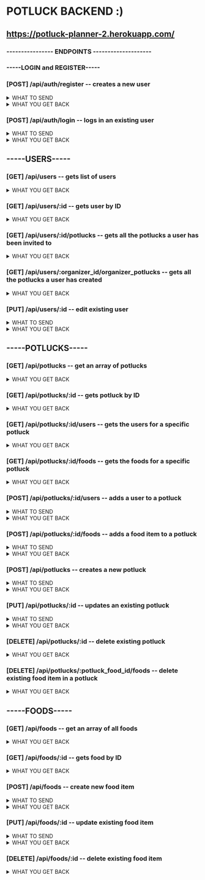# POTLUCK BACKEND :)

##  https://potluck-planner-2.herokuapp.com/



### ----------------  ENDPOINTS  -------------------- 

### **-----LOGIN and REGISTER-----**

### [POST] /api/auth/register  -- creates a new user

<details>
    <summary>WHAT TO SEND </summary>

```JSON
{
    "username": "string",
    "password": "string"
}
```
</details>

<details>
    <summary>WHAT YOU GET BACK</summary>

```JSON
{
    "username": "string",
    "user_id": "integer"
}
```
</details>


### [POST] /api/auth/login  -- logs in an existing user
<details>
    <summary> WHAT TO SEND </summary>

```JSON
{
    "username": "string",
    "password": "string"
}
```
</details>
<details>
    <summary> WHAT YOU GET BACK </summary>

```JSON
{
    "message": "Welcome back username",
    "user_id": "integer",
    "username": "username",
    "token": "TOKEN"
}
```
</details>

## **-----USERS-----**

### [GET] /api/users  -- gets list of users

<details>
     <summary>WHAT YOU GET BACK</summary>

```JSON
[
    {
        "user_id": 1,
        "username": "RZA"
    },
    {
        "user_id": 2,
        "username": "GZA"
    },
    {
        "user_id": 3,
        "username": "ODB"
    }
]
```
</details>

### [GET] /api/users/:id  -- gets user by ID

<details>
     <summary>WHAT YOU GET BACK</summary>

```JSON
{
    "user_id": 1,
    "username": "RZA"
}
```
</details>

### [GET] /api/users/:id/potlucks  -- gets all the potlucks a user has been invited to 

<details>
     <summary>WHAT YOU GET BACK</summary>

```JSON
{
    "user_id": "8",
    "username": "U-God",
    "potlucks": [
        {
            "attending": 1,
            "potluck_id": 3,
            "potluck_name": "MM..FOOD",
            "organizer": "Ghostface Killah",
            "potluck_description": "got more cheese than doritos, cheetos, or fritos",
            "potluck_date": "2021-07-28T06:00:00.000Z",
            "potluck_time": "07:30:00",
            "potluck_location": "45 S 5th Ave, New York NY"
        },
        {
            "attending": 1,
            "potluck_id": 2,
            "potluck_name": "Yum Yum Food Time",
            "organizer": "GZA",
            "potluck_description": "yumyumyumyumyumyumyum",
            "potluck_date": "2021-08-20T06:00:00.000Z",
            "potluck_time": "05:00:00",
            "potluck_location": "1111 E 2222 S, SLC UT"
        }
    ]
}
```
</details>

### [GET] /api/users/:organizer_id/organizer_potlucks  -- gets all the potlucks a user has created

<details>
     <summary>WHAT YOU GET BACK</summary>

```JSON
[
    {
        "potluck_id": 1,
        "potluck_name": "Tasty Foodz Partay",
        "organizer": 3,
        "details": {
            "potluck_description": "bring the tastiest food pls.  NO BAD FOOD",
            "potluck_date": "2021-07-15T06:00:00.000Z",
            "potluck_time": "06:00:00",
            "potluck_location": "1403 Park Ave, Long Beach CA"
        }
    },
    {
        "potluck_id": 5,
        "potluck_name": "36 chambers",
        "organizer": 3,
        "details": {
            "potluck_description": "Wu Tang Clan aint nuthin to BRUNCH with",
            "potluck_date": "2021-07-28T06:00:00.000Z",
            "potluck_time": "12:00:00",
            "potluck_location": "straight from the Shaolin slums"
        }
    }
]
```
</details>


### [PUT] /api/users/:id  -- edit existing user
<details>
    <summary> WHAT TO SEND </summary>

```JSON
{
    "username": "string",
    "password": "string"
}
```
</details>
<details>
    <summary> WHAT YOU GET BACK </summary>

```JSON
{
    "user_id": 1,
    "username": "RZA"
}
```
</details>

## **-----POTLUCKS-----**

### [GET] /api/potlucks  -- get an array of potlucks

<details>
    <summary> WHAT YOU GET BACK </summary>

```JSON
[
    {
        "potluck_id": 1,
        "potluck_name": "Tasty Foodz Partay",
        "organizer": 3,
        "potluck_description": "bring the tastiest food pls.  NO BAD FOOD",
        "potluck_date": "2021-07-15T06:00:00.000Z",
        "potluck_time": "06:00:00",
        "potluck_location": "1403 Park Ave, Long Beach CA"
    },
    {
        "potluck_id": 2,
        "potluck_name": "Yum Yum Food Time",
        "organizer": 1,
        "potluck_description": "yumyumyumyumyumyumyum",
        "potluck_date": "2021-08-20T06:00:00.000Z",
        "potluck_time": "05:00:00",
        "potluck_location": "1111 E 2222 S, SLC UT"
    },
    {
        "potluck_id": 3,
        "potluck_name": "MM..FOOD",
        "organizer": 5,
        "potluck_description": "got more cheese than doritos, cheetos, or fritos",
        "potluck_date": "2021-07-28T06:00:00.000Z",
        "potluck_time": "07:30:00",
        "potluck_location": "45 S 5th Ave, New York NY"
    }
]
```
</details>

### [GET] /api/potlucks/:id  -- gets potluck by ID

<details>
     <summary>WHAT YOU GET BACK</summary>

```JSON
{
    "potluck_id": 3,
    "potluck_name": "MM..FOOD",
    "details": {
        "organizer": "Raekwon",
        "potluck_description": "got more cheese than doritos, cheetos, or fritos",
        "potluck_date": "2021-07-28T06:00:00.000Z",
        "potluck_time": "07:30:00",
        "potluck_location": "45 S 5th Ave, New York NY"
    }
}
```
</details>

### [GET] /api/potlucks/:id/users  -- gets the users for a specific potluck 

<details>
     <summary>WHAT YOU GET BACK</summary>

```JSON
{
    "potluck_id": 2,
    "potluck_name": "Yum Yum Food Time",
    "details": {
        "organizer": 1,
        "potluck_description": "yumyumyumyumyumyumyum",
        "potluck_date": "2021-08-20T06:00:00.000Z",
        "potluck_time": "05:00:00",
        "potluck_location": "1111 E 2222 S, SLC UT"
    },
    "users": [
        {
            "user_id": 4,
            "username": "Method Man",
            "attending": "attending"
        },
        {
            "user_id": 3,
            "username": "ODB",
            "attending": "not attending"
        }
    ]
}
```
</details>

### [GET] /api/potlucks/:id/foods  -- gets the foods for a specific potluck 

<details>
     <summary>WHAT YOU GET BACK</summary>

```JSON
{
    "potluck_id": 3,
    "foods": [
        {
            "food_id": 1,
            "food_name": "Pineapple",
            "food_description": "part pine, part apple"
        },
        {
            "food_id": 2,
            "food_name": "Sweet Potatoes",
            "food_description": "mashed?  fried?  u choose"
        },
        {
            "food_id": 6,
            "food_name": "Ramen",
            "food_description": ""
        }
    ]
}
```
</details>












### [POST] /api/potlucks/:id/users  -- adds a user to a potluck
<details>
    <summary> WHAT TO SEND </summary>

```JSON
{
   "potluck_id": 2,
   "user_id": 8,
   "attending": 1 //0 for not attending, 1 for attending
}
```
</details>
<details>
    <summary> WHAT YOU GET BACK </summary>

```JSON
{
    "potluck_id": 2,
    "potluck_name": "Yum Yum Food Time",
    "details": {
        "organizer": 1,
        "potluck_description": "yumyumyumyumyumyumyum",
        "potluck_date": "2021-08-20T06:00:00.000Z",
        "potluck_time": "05:00:00",
        "potluck_location": "1111 E 2222 S, SLC UT"
    },
    "users": [
        {
            "user_id": 4,
            "username": "Method Man",
            "attending": "attending"
        },
        {
            "user_id": 3,
            "username": "ODB",
            "attending": "not attending"
        },
        {
            "user_id": 8,
            "username": "U-God",
            "attending": "attending"
        }
    ]
}
```
</details>

### [POST] /api/potlucks/:id/foods  -- adds a food item to a potluck
<details>
    <summary> WHAT TO SEND </summary>

```JSON
{
    "potluck_id": 3,
    "food_name": "string, is required",
    "food_description": "string" 
}
```
</details>
<details>
    <summary> WHAT YOU GET BACK </summary>

```JSON
{
    "potluck_id": 3,
    "foods": [
        {
            "food_id": 1,
            "food_name": "Pineapple",
            "food_description": "part pine, part apple",
            "potluck_food_id": 4
        },
        {
            "food_id": 2,
            "food_name": "Sweet Potatoes",
            "food_description": "mashed?  fried?  u choose",
            "potluck_food_id": 18
        },
        {
            "food_id": 5,
            "food_name": "Masala",
            "food_description": "better make me sweat",
            "potluck_food_id": 20
        }
    ]
}
```
</details>


### [POST] /api/potlucks  -- creates a new potluck
<details>
    <summary> WHAT TO SEND </summary>

```JSON
{
    "potluck_name": "string",
    "potluck_description": "optional string",
    "potluck_date": "2021-07-28  must be this format",
    "potluck_time": "12:00:00 must be this format",
    "potluck_location": "string",
    "organizer": "integer"

}
```
</details>
<details>
    <summary> WHAT YOU GET BACK </summary>

```JSON
{
    "potluck_id": 3,
    "potluck_name": "MM..FOOD",
    "details": {
        "organizer": "Raekwon",
        "potluck_description": "got more cheese than doritos, cheetos, or fritos",
        "potluck_date": "2021-07-28T06:00:00.000Z",
        "potluck_time": "07:30:00",
        "potluck_location": "45 S 5th Ave, New York NY"
    }
}
```
</details>

### [PUT] /api/potlucks/:id  -- updates an existing potluck
<details>
    <summary> WHAT TO SEND </summary>

```JSON
{
    "potluck_name": "string",
    "potluck_description": "optional string",
    "potluck_date": "2021-07-28  must be this format",
    "potluck_time": "12:00:00 must be this format",
    "potluck_location": "string",
    "organizer": "integer"

}
```
</details>
<details>
    <summary> WHAT YOU GET BACK </summary>

```JSON
{
    "potluck_id": 3,
    "potluck_name": "MM..FOOD",
    "details": {
        "organizer": "Raekwon",
        "potluck_description": "got more cheese than doritos, cheetos, or fritos",
        "potluck_date": "2021-07-28T06:00:00.000Z",
        "potluck_time": "07:30:00",
        "potluck_location": "45 S 5th Ave, New York NY"
    }
}
```
</details>




### [DELETE] /api/potlucks/:id  -- delete existing potluck

<details>
    <summary> WHAT YOU GET BACK </summary>

```JSON
{
    "potluck_id": 3,
    "potluck_name": "MM..FOOD",
    "details": {
        "organizer": "Raekwon",
        "potluck_description": "got more cheese than doritos, cheetos, or fritos",
        "potluck_date": "2021-07-28T06:00:00.000Z",
        "potluck_time": "07:30:00",
        "potluck_location": "45 S 5th Ave, New York NY"
    }
}
```
</details>

### [DELETE] /api/potlucks/:potluck_food_id/foods  -- delete existing food item in a potluck

<details>
    <summary> WHAT YOU GET BACK </summary>

```JSON
"successfully removed item"
```
</details>

## **-----FOODS-----**

### [GET] /api/foods  -- get an array of all foods

<details>
    <summary> WHAT YOU GET BACK </summary>

```JSON
[
    {
        "food_id": 1,
        "food_name": "Pineapple",
        "food_description": "part pine, part apple"
    },
    {
        "food_id": 2,
        "food_name": "Sweet Potatoes",
        "food_description": "mashed?  fried?  u choose"
    },
    {
        "food_id": 3,
        "food_name": "Pizza",
        "food_description": "Veeeeegan pls"
    }
]
```
</details>

### [GET] /api/foods/:id  -- gets food by ID

<details>
    <summary> WHAT YOU GET BACK </summary>

```JSON
{
    "food_id": 1,
    "food_name": "Pineapple",
    "food_description": "part pine, part apple"
}
```
</details>

### [POST] /api/foods  -- create new food item

<details>
    <summary> WHAT TO SEND </summary>

```JSON
{
    "food_name": "Quesadilla",
    "food_description": " optional string"
}
```
</details>
<details>
    <summary> WHAT YOU GET BACK </summary>

```JSON
{
    "food_id": 8,
    "food_name": "Quesadilla",
    "food_description": "no description yet"
}
```
</details>

### [PUT] /api/foods/:id  -- update existing food item

<details>
    <summary> WHAT TO SEND </summary>

```JSON
{
    "food_name": "Fajitas",
    "food_description": " optional string"
}
```
</details>
<details>
    <summary> WHAT YOU GET BACK </summary>

```JSON
{
    "food_id": 8,
    "food_name": "Fajitas",
    "food_description": "no description yet"
}
```
</details>

### [DELETE] /api/foods/:id  -- delete existing food item

<details>
    <summary> WHAT YOU GET BACK </summary>

```JSON
{
    "food_id": 8,
    "food_name": "Masala",
    "food_description": "no description yet"
}
```
</details>